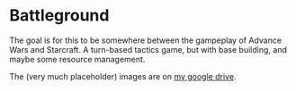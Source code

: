 # Battleground

The goal is for this to be somewhere between the gampeplay of Advance Wars and Starcraft.
A turn-based tactics game, but with base building, and maybe some resource management.


The (very much placeholder) images are on [my google drive](https://drive.google.com/open?id=0Bxe3fusFlRHZdmxweXFtczFPZVE).
